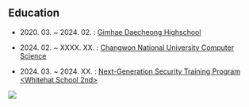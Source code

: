 ## Education
* <nomark>2020. 03. ~ 2024. 02. : [Gimhae Daecheong Highschool](https://ghdaecheong-h.gne.go.kr/)</nomark>

* <nomark>2024. 02. ~ XXXX. XX. : [Changwon National University Computer Science](https://www.changwon.ac.kr/ce/main.do)</nomark>

* <nomark>2024. 03. ~ 2024. XX. : [Next-Generation Security Training Program <Whitehat School 2nd>](https://whitehatschool.kr/)</nomark>

<picture>
  <source media="(prefers-color-scheme: dark)" srcset="https://github-readme-stats-yujincheng08.vercel.app/api?theme=onedark&username=hui1601&show_icons=true&show=reviews%2Cdiscussions_answered&rank_icon=percentile&role=OWNER%2CORGANIZATION_MEMBER%2CCOLLABORATOR">
  <img src="https://github-readme-stats-yujincheng08.vercel.app/api?username=hui1601&show_icons=true&show=reviews%2Cdiscussions_answered&rank_icon=percentile&role=OWNER%2CORGANIZATION_MEMBER%2CCOLLABORATOR">
</picture>
<!--
**hui1601/hui1601** is a ✨ _special_ ✨ repository because its `README.md` (this file) appears on your GitHub profile.

Here are some ideas to get you started:

- 🔭 I’m currently working on ...
- 🌱 I’m currently learning ...
- 👯 I’m looking to collaborate on ...
- 🤔 I’m looking for help with ...
- 💬 Ask me about ...
- 📫 How to reach me: ...
- 😄 Pronouns: ...
- ⚡ Fun fact: ...
-->
